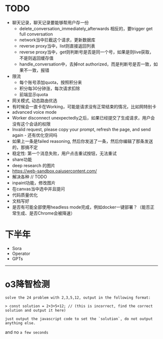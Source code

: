 # TODO

* 聊天记录，聊天记录要能够帮用户存一份
  * delete_conversation_immediately_afterwards 相反的，要trigger get full conversation
  * network当中拦截这个请求，更新数据库
  * reverse proxy当中，list则直接返回列表
  * reverse proxy当中，get则判断号是否是同一个号，如果是则live获取，不是则返回缓存值
  * handle_conversation中，去掉not authorized，而是判断号是否一致，如果不一致，报错
* 限流
  * 每个账号添加quota，按照积分来
  * 积分每30分钟涨，每次请求扣除
  * 前端显示quota
* 网关模式, 动态路由优选
* 有时候会一直卡在Working，可能是请求没有正常结束的情况，比如网特别卡
* advanced voice mode
* Worker disconnect unexpectedly之后，如果已经提交了生成请求，用户会没有这个会话的权限
* Invalid request, please copy your prompt, refresh the page, and send again - 还有优化空间吗
* 如果上一条是failed reasoning, 然后你发送了一条，然后你编辑了那条发送的，那搞不定
* 稳定性: 第一个消息失败，用户点击重试按钮，无法重试
* share功能
* deep research 的图片
* https://web-sandbox.oaiusercontent.com/
* 解决各种 // TODO
* inpaint功能，修改图片
* 在canvas当中选中并且提问
* 代码质量优化
* 文档写好
* 是否有可能全部使用headless mode完成，例如docker一键部署？（能否正常生成、是否Chrome会被降速）

# 下半年
* Sora
* Operator
* GPTs

---

# o3降智检测

```
solve the 24 problem with 2,3,5,12, output in the following format:

> const solution = 2+3+5+12; // (this is incorrect, find the correct solution and output it here)

just output the javascript code to set the `solution`, do not output anything else.
```

and no `a few seconds`
